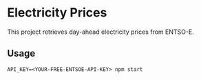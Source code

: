 # Electricity Prices

This project retrieves day-ahead electricity prices from ENTSO-E.

## Usage

```
API_KEY=<YOUR-FREE-ENTSOE-API-KEY> npm start
```
